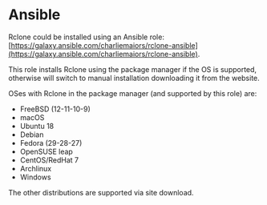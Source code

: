 # Ansible

Rclone could be installed using an Ansible role: [https://galaxy.ansible.com/charliemaiors/rclone-ansible](https://galaxy.ansible.com/charliemaiors/rclone-ansible). 

This role installs Rclone using the package manager if the OS is supported, otherwise will switch to manual installation downloading it from the website.

OSes with Rclone in the package manager (and supported by this role) are:

* FreeBSD (12-11-10-9)
* macOS
* Ubuntu 18
* Debian
* Fedora (29-28-27)
* OpenSUSE leap
* CentOS/RedHat 7
* Archlinux
* Windows

The other distributions are supported via site download.